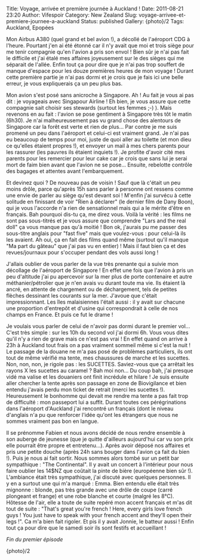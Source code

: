 Title: Voyage, arrivée et première journée à Auckland !
Date: 2011-08-21 23:20
Author: Vifespoir
Category: New Zealand
Slug: voyage-arrivee-et-premiere-journee-a-auckland
Status: published
Gallery: {photo}/2
Tags: Auckland, Epopées

Mon Airbus A380 (quel grand et bel avion !), a décollé de l'aéroport CDG
à l'heure. Pourtant j'en ai été étonné car il n'y avait que moi et trois
siège pour me tenir compagnie qu'en l'avion a pris son envol ! Bien sûr
je n'ai pas fait le difficile et j'ai étalé mes affaires joyeusement sur
le des sièges qui me séparait de l'allée. Enfin tout ça pour dire que je
n'ai pas trop souffert de manque d'espace pour les douze premières
heures de mon voyage ! Durant cette première partie je n'ai pas dormi et
je crois que je fais ici une belle erreur, je vous expliquerais ça un
peu plus bas.

Mon avion s'est posé sans anicroche à Singapore. Ah ! Au fait je vous ai
pas dit : je voyageais avec Singapour Airline ! Eh bien, je vous assure
que cette compagnie sait choisir ses stewards (surtout les femmes ;-) ).
Mais revenons en au fait : l'avion se pose gentiment à Singapore très
tôt le matin (6h30). Je n'ai malheureusement pas vu grand chose des
alentours de Singapore car la forêt est verte et rien de plus... Par
contre je me suis promené un peu dans l'aéroport et celui-ci est
vraiment grand. Je n'ai pas eu beaucoup de temps pour moi, juste de quoi
aller au toilette (et mon dieu ce qu'elles étaient propres !), et
envoyer un mail à mes chers parents pour les rassurer (les pauvres ils
étaient inquiets !). Je profite d'avoir cité mes parents pour les
remercier pour leur cake car je crois que sans lui je serai mort de faim
bien avant que l'avion ne se pose... Ensuite, rebelotte contrôle des
bagages et attentes avant l'embarquement.

Et devinez quoi ? De nouveau pas de voisin ! Sauf que là c'était un peu
moins drôle, parce qu'après 15h sans parler à personne ont ressens comme
une envie de parler au siège qu'est devant soi ! M'enfin j'ai survécu à
cette solitude en finissant de voir "Rien à déclarer" (le dernier film
de Dany Boon), qui je vous l'accorde n'a rien de sensationnel mais qui a
le mérite d'être en français. Bah pourquoi dis-tu ça, me direz vous.
Voilà la vérité : les films ne sont pas sous-titrés et je vous assure
que comprendre "Lars and the real doll" ça vous manque pas qu'à moitié !
Bon ok, j'aurais pu me passer des sous-titre anglais pour "fast five"
mais que voulez-vous : pour celui-là ils les avaient. Ah oui, ça en fait
des films quand même (surtout qu'il manque "Ma part du gâteau" que j'ai
pas vu en entier) ! Mais il faut bien ça et des revues/journaux pour
s'occuper pendant des vols aussi long !

J'allais oublier de vous parler de la vue très prenante qui a suivie mon
décollage de l'aéroport de Singapore ! En effet une fois que l'avion à
pris un peu d'altitude j'ai pu apercevoir sur la mer plus de porte
contenaire et autre méthanier/pétrolier que je n'en avais vu durant
toute ma vie. Ils étaient là ancré, en attente de chargement ou de
déchargement, tels de petites flèches dessinant les courants sur la mer.
J'avoue que c'était impressionnant. Les îles malaisiennes l'était aussi
: il y avait sur chacune une proportion d'entrepôt et d'usine qui
correspondrait à celle de nos champs en France. Et puis ce fut le drame
!

Je voulais vous parler de celui de n'avoir pas dormi durant le premier
vol... C'est très simple : sur les 10h du second vol j'ai dormi 6h. Vous
vous dites qu'il n'y a rien de grave mais ce n'est pas vrai ! En effet
quand on arrive à 23h à Auckland tout frais on a pas vraiment sommeil
même si c'est la nuit ! Le passage de la douane ne m'a pas posé de
problèmes particuliers, ils ont tout de même vérifié ma tente, mes
chaussures de marche et les sucettes. Non, non, non, je rigole pas : les
SUCETTES. Saviez-vous que ça arrêtait les rayons X les sucettes au
caramel ? Bah moi non... Du coup bah, j'ai presque vidé ma valise et les
douaniers ont finit incrédule et hilare ! Je suis ensuite aller chercher
la tente après son passage en zone de Biovigilance et bien entendu
j'avais perdu mon ticket de retrait (merci les sucettes !). Heureusement
le bonhomme qui devait me rendre ma tente a pas fait trop de difficulté
: mon passeport lui a suffit. Durant toutes ces pérégrinations dans
l'aéroport d'Auckland j'ai rencontré un français (dont le niveau
d'anglais n'a pu que renforcer l'idée qu'ont les étrangers que nous ne
sommes vraiment pas bon en langue.

Il se prénomme Fabien et nous avons décidé de nous rendre ensemble à son
auberge de jeunesse (que je quitte d'ailleurs aujourd'hui car vu son
prix elle pourrait être propre et entretenu...). Après avoir déposé nos
affaires et pris une petite douche (après 24h sans bouger dans l'avion
ça fait du bien !). Puis je nous ai fait sortir. Nous sommes alors tombé
sur un petit bar sympathique : "The Continental". Il y avait un concert
à l'intérieur pour nous faire oublier les 14\$NZ que coûtait la pinte de
bière (européenne bien sûr !). L'ambiance était très sympathique, j'ai
discuté avec quelques personnes. Il y en a surtout une qui m'a marqué :
Emma. Bien entendu elle était très mignonne : blonde, pas très grande
avec une drôle de coupe (carré plongeant et frange) et une robe blanche
et courte (malgré les 8°C). Hôtesse de l'air, elle a toute de suite
repéré mon accent français et m'as dit tout de suite : "That's great
you're french ! Here, every girls love french guys ! You just have to
speak with your french accent and they'll open their legs !". Ca m'a
bien fait rigoler. Et pis il y avait Jonnie, le batteur aussi ! Enfin
tout ça pour dire que le samedi soir ils sont festifs et accueillant !

*Fin du premier épisode*

{photo}/2
